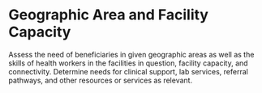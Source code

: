 # Geographic Area and Facility Capacity

Assess the need of beneficiaries in given geographic areas as well as the skills of health workers in the facilities in question, facility capacity, and connectivity. Determine needs for clinical support, lab services, referral pathways, and other resources or services as relevant.
